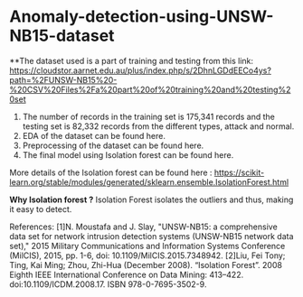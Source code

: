 # Anomaly-detection-using-UNSW-NB15-dataset
**The dataset used is a part of training and testing from this link:
https://cloudstor.aarnet.edu.au/plus/index.php/s/2DhnLGDdEECo4ys?path=%2FUNSW-NB15%20-%20CSV%20Files%2Fa%20part%20of%20training%20and%20testing%20set

1. The number of records in the training set is 175,341 records and the testing set is 82,332 records from the different types, attack and normal.
2. EDA of the dataset can be found here.
3. Preprocessing of the dataset can be found here.
4. The final model using Isolation forest can be found here.

More details of the Isolation forest can be found here :
https://scikit-learn.org/stable/modules/generated/sklearn.ensemble.IsolationForest.html

**Why Isolation forest ?**
Isolation Forest isolates the outliers and thus, making it easy to detect.

References:
[1]N. Moustafa and J. Slay, "UNSW-NB15: a comprehensive data set for network intrusion detection systems (UNSW-NB15 network data set)," 2015 Military Communications and Information Systems Conference (MilCIS), 2015, pp. 1-6, doi: 10.1109/MilCIS.2015.7348942.
[2]Liu, Fei Tony; Ting, Kai Ming; Zhou, Zhi-Hua (December 2008). “Isolation Forest”. 2008 Eighth IEEE International Conference on Data Mining: 413–422. doi:10.1109/ICDM.2008.17. ISBN 978-0-7695-3502-9.

